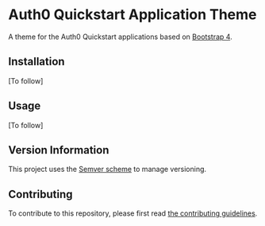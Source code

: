 # Auth0 Quickstart Application Theme

A theme for the Auth0 Quickstart applications based on [Bootstrap 4](https://getbootstrap.com/docs/4.0/getting-started/introduction/).

## Installation

[To follow]

## Usage

[To follow]

## Version Information

This project uses the [Semver scheme](https://semver.org/) to manage versioning.

## Contributing

To contribute to this repository, please first read [the contributing guidelines](docs/CONTRIBUTING.md).
